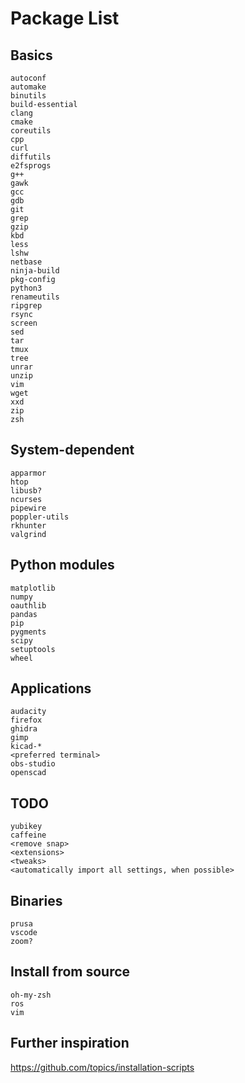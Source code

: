 # Package List

## Basics

```
autoconf
automake
binutils
build-essential
clang
cmake
coreutils
cpp
curl
diffutils
e2fsprogs
g++
gawk
gcc
gdb
git
grep
gzip
kbd
less
lshw
netbase
ninja-build
pkg-config
python3
renameutils
ripgrep
rsync
screen
sed
tar
tmux
tree
unrar
unzip
vim
wget
xxd
zip
zsh
```

## System-dependent

```
apparmor
htop
libusb?
ncurses
pipewire
poppler-utils
rkhunter
valgrind
```

## Python modules

```
matplotlib
numpy
oauthlib
pandas
pip
pygments
scipy
setuptools
wheel
```

## Applications

```
audacity
firefox
ghidra
gimp
kicad-*
<preferred terminal>
obs-studio
openscad
```

## TODO

```
yubikey
caffeine
<remove snap>
<extensions>
<tweaks>
<automatically import all settings, when possible>
```

## Binaries

```
prusa
vscode
zoom?
```

## Install from source

```
oh-my-zsh
ros
vim
```

## Further inspiration

<https://github.com/topics/installation-scripts>

